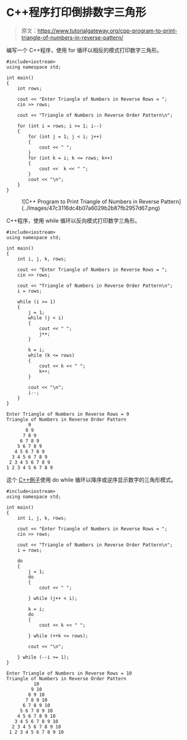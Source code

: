 # C++程序打印倒排数字三角形

> 原文：<https://www.tutorialgateway.org/cpp-program-to-print-triangle-of-numbers-in-reverse-pattern/>

编写一个 C++程序，使用 for 循环以相反的模式打印数字三角形。

```
#include<iostream>
using namespace std;

int main()
{
	int rows;

	cout << "Enter Triangle of Numbers in Reverse Rows = ";
	cin >> rows;

	cout << "Triangle of Numbers in Reverse Order Pattern\n";

	for (int i = rows; i >= 1; i--)
	{
		for (int j = 1; j < i; j++)
		{
			cout << " ";
		}
		for (int k = i; k <= rows; k++)
		{
			cout <<  k << " ";
		}
		cout << "\n";
	}
}
```

<figure class="wp-block-image size-large">![C++ Program to Print Triangle of Numbers in Reverse Pattern](../Images/47c3116dc4b07a6029b2b87fb2957d67.png)</figure>

C++程序，使用 while 循环以反向模式打印数字三角形。

```
#include<iostream>
using namespace std;

int main()
{
	int i, j, k, rows;

	cout << "Enter Triangle of Numbers in Reverse Rows = ";
	cin >> rows;

	cout << "Triangle of Numbers in Reverse Order Pattern\n";
	i = rows;

	while (i >= 1)
	{
		j = 1;
		while (j < i)
		{
			cout << " ";
			j++;
		}

		k = i;
		while (k <= rows)
		{
			cout << k << " ";
			k++;
		}

		cout << "\n";
		i--;
	}
}
```

```
Enter Triangle of Numbers in Reverse Rows = 9
Triangle of Numbers in Reverse Order Pattern
        9 
       8 9 
      7 8 9 
     6 7 8 9 
    5 6 7 8 9 
   4 5 6 7 8 9 
  3 4 5 6 7 8 9 
 2 3 4 5 6 7 8 9 
1 2 3 4 5 6 7 8 9 
```

这个 [C++例子](https://www.tutorialgateway.org/cpp-programs/)使用 do while 循环以降序或逆序显示数字的三角形模式。

```
#include<iostream>
using namespace std;

int main()
{
	int i, j, k, rows;

	cout << "Enter Triangle of Numbers in Reverse Rows = ";
	cin >> rows;

	cout << "Triangle of Numbers in Reverse Order Pattern\n";
	i = rows;

	do
	{
		j = 1;
		do
		{
			cout << " ";

		} while (j++ < i);

		k = i;
		do
		{
			cout << k << " ";

		} while (++k <= rows);

		cout << "\n";

	} while (--i >= 1);
}
```

```
Enter Triangle of Numbers in Reverse Rows = 10
Triangle of Numbers in Reverse Order Pattern
          10 
         9 10 
        8 9 10 
       7 8 9 10 
      6 7 8 9 10 
     5 6 7 8 9 10 
    4 5 6 7 8 9 10 
   3 4 5 6 7 8 9 10 
  2 3 4 5 6 7 8 9 10 
 1 2 3 4 5 6 7 8 9 10 
```